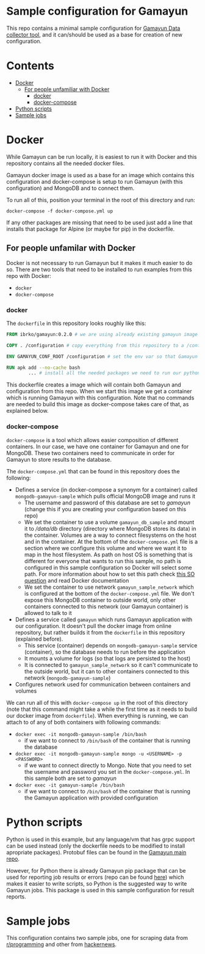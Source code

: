 # Sample configuration for Gamayun
This repo contains a minimal sample configuration for [Gamayun Data collector tool](https://github.com/ivan-brko/Gamayun), and it can/should be used as a base for creation of new configuration.

# Contents

* [Docker](#docker-top)
  * [For people unfamiliar with Docker](#for-docker-unfamiliar)
    * [docker](#docker-low)
    * [docker-compose](#docker-compose)
* [Python scripts](#python-scripts)
* [Sample jobs](#sample-jobs)

<a name="docker-top"></a>
# Docker
While Gamayun can be run locally, it is easiest to run it with Docker and this repository contains all the needed docker files.

Gamayun docker image is used as a base for an image which contains this configuration and docker-compose is setup to run Gamayun (with this configuration) and MongoDB and to connect them. 

To run all of this, position your terminal in the root of this directory and run:
```docker
docker-compose -f docker-compose.yml up
```
If any other packages are missing that need to be used just add a line that installs that package for Alpine (or maybe for pip) in the dockerfile.

<a name="for-docker-unfamiliar"></a>
## For people unfamilar with Docker
Docker is not necessary to run Gamayun but it makes it much easier to do so. 
There are two tools that need to be installed to run examples from this repo with Docker:
 * ```docker```
 * ```docker-compose```

<a name="docker-low"></a>
### docker

The ```dockerfile``` in this repository looks roughly like this:
```dockerfile
FROM ibrko/gamayun:0.2.0 # we are using already existing gamayun image as base image (will be pulled from docker registry)

COPY . /configuration # copy everything from this repository to a /configuration folder in the docker container

ENV GAMAYUN_CONF_ROOT /configuration # set the env var so that Gamayun knows where to look for configuration

RUN apk add --no-cache bash 
        ... # install all the needed packages we need to run our python scripts
```

This dockerfile creates a image which will contain both Gamayun and configuration from this repo. When we start this image we get a container which is running Gamayun with this configuration. Note that no commands are needed to build this image as docker-compose takes care of that, as explained below.

<a name="docker-compose"></a>
### docker-compose

```docker-compose``` is a tool which allows easier composition of different containers. In our case, we have one container for Gamayun and one for MongoDB. These two containers need to communicate in order for Gamayun to store results to the database.

The ```docker-compose.yml``` that can be found in this repository does the following:
 * Defines a service (in docker-compose a synonym for a container) called ```mongodb-gamayun-sample``` which pulls official MongoDB image and runs it
   * The username and password of this database are set to _gamayun_ (change this if you are creating your configuration based on this repo)
   * We set the container to use a volume ```gamayun_db_sample``` and mount it to _/data/db_ directory (directory where MongoDB stores its data) in the container. Volumes are a way to connect filesystems on the host and in the container. At the bottom of the ```docker-compose.yml``` file is a section where we configure this volume and where we want it to map in the host filesystem. As path on host OS is something that is different for everyone that wants to run this sample, no path is configured in this sample configuration so Docker will select some path. For more information about how to set this path check [this SO question](https://stackoverflow.com/questions/36387032/how-to-set-a-path-on-host-for-a-named-volume-in-docker-compose-yml) and read Docker documentation 
   * We set the container to use network ```gamayun_sample_network``` which is configured at the bottom of the ```docker-compose.yml``` file. We don't expose this MongoDB container to outside world, only other containers connected to this network (our Gamayun container) is allowed to talk to it
 * Defines a service called ```gamayun``` which runs Gamayun application with our configuration. It doesn't pull the docker image from online repository, but rather builds it from the ```dockerfile``` in this repository (explained before).
   * This service (container) depends on ```mongodb-gamayun-sample``` service (container), so the database needs to run before the application
   * It mounts a volume for logs (so that logs are persisted to the host)
   * It is connected to ```gamayun_sample_network``` so it can't communicate to the outside world, but it can to other containers connected to this network (```mongodb-gamayun-sample```)
 * Configures network used for communication between containers and volumes

We can run all of this with ```docker-compose up``` in the root of this directory (note that this command might take a while the first time as it needs to build our docker image from ```dockerfile```). When everything is running, we can attach to of any of both containers with following commands:
 * ``` docker exec -it mongodb-gamayun-sample /bin/bash ```
   * if we want to connect to ```/bin/bash``` of the container that is running the database
 * ``` docker exec -it mongodb-gamayun-sample mongo -u <USERNAME> -p <PASSWORD> ```
   * if we want to connect directly to Mongo. Note that you need to set the username and password you set in the ```docker-compose.yml```. In this sample both are set to _gamayun_
 * ``` docker exec -it gamayun-sample /bin/bash ```
   * if we want to connect to ```/bin/bash``` of the container that is running the Gamayun application with provided configuration

<a name="python-scripts"></a>
# Python scripts
Python is used in this example, but any language/vm that has grpc support can be used instead (only the dockerfile needs to be modified to install apropriate packages). Protobuf files can be found in the [Gamayun main repo](https://github.com/ivan-brko/Gamayun).

However, for Python there is already Gamayun pip package that can be used for reporting job results or errors (repo can be found [here](https://github.com/ivan-brko/GamayunPyUtils)) which makes it easier to write scripts, so Python is the suggested way to write Gamayun jobs. This package is used in this sample configuration for result reports. 

<a name="sample-jobs"></a>
# Sample jobs
This configuration contains two sample jobs, one for scraping data from [r/programming](https://www.reddit.com/r/programming/) and other from [hackernews](https://news.ycombinator.com/).